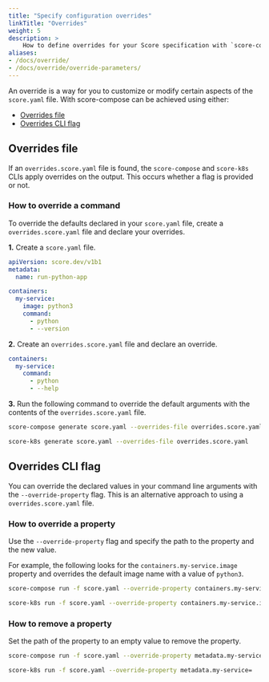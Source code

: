 ```yaml
---
title: "Specify configuration overrides"
linkTitle: "Overrides"
weight: 5
description: >
    How to define overrides for your Score specification with `score-compose` and `score-k8s`
aliases:
- /docs/override/
- /docs/override/override-parameters/
---
```


An override is a way for you to customize or modify certain aspects of the `score.yaml` file. With score-compose can be achieved using either:

- [Overrides file](#overrides-file)
- [Overrides CLI flag](#overrides-property)

## Overrides file

If an `overrides.score.yaml` file is found, the `score-compose` and `score-k8s` CLIs apply overrides on the output. This occurs whether a flag is provided or not.

### How to override a command

To override the defaults declared in your `score.yaml` file, create a `overrides.score.yaml` file and declare your overrides.

**1.** Create a `score.yaml` file.

```yaml
apiVersion: score.dev/v1b1
metadata:
  name: run-python-app

containers:
  my-service:
    image: python3
    command:
      - python
      - --version
```

**2.** Create an `overrides.score.yaml` file and declare an override.

```yaml
containers:
  my-service:
    command:
      - python
      - --help
```

**3.** Run the following command to override the default arguments with the contents of the `overrides.score.yaml` file.

```bash
score-compose generate score.yaml --overrides-file overrides.score.yaml
```

```bash
score-k8s generate score.yaml --overrides-file overrides.score.yaml
```

## Overrides CLI flag

You can override the declared values in your command line arguments with the `--override-property` flag. This is an alternative approach to using a `overrides.score.yaml` file.

### How to override a property

Use the `--override-property` flag and specify the path to the property and the new value.

For example, the following looks for the `containers.my-service.image` property and overrides the default image name with a value of `python3`.

```bash
score-compose run -f score.yaml --override-property containers.my-service.image=python3
```

```bash
score-k8s run -f score.yaml --override-property containers.my-service.image=python3
```

### How to remove a property

Set the path of the property to an empty value to remove the property.

```bash
score-compose run -f score.yaml --override-property metadata.my-service=
```

```bash
score-k8s run -f score.yaml --override-property metadata.my-service=
```
